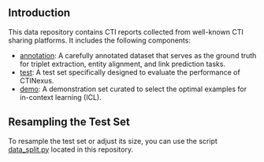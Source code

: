 ## Introduction

This data repository contains CTI reports collected from well-known CTI sharing platforms. It includes the following components:

* [annotation](annotation): A carefully annotated dataset that serves as the ground truth for triplet extraction, entity alignment, and link prediction tasks.
* [test](test): A test set specifically designed to evaluate the performance of CTINexus.
* [demo](demo): A demonstration set curated to select the optimal examples for in-context learning (ICL).

## Resampling the Test Set

To resample the test set or adjust its size, you can use the script [data_split.py](data_split.py) located in this repository.